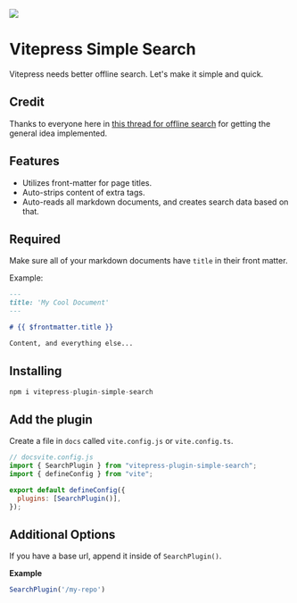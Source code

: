 ![](https://i.imgur.com/j8tDCOZ.png)

# Vitepress Simple Search

Vitepress needs better offline search. Let's make it simple and quick.

## Credit

Thanks to everyone here in [this thread for offline search](https://github.com/vuejs/vitepress/issues/670) for getting the general idea implemented.

## Features

* Utilizes front-matter for page titles.
* Auto-strips content of extra tags.
* Auto-reads all markdown documents, and creates search data based on that.

## Required

Make sure all of your markdown documents have `title` in their front matter.

Example:

```md
---
title: 'My Cool Document'
---

# {{ $frontmatter.title }}

Content, and everything else...
```

## Installing

```js
npm i vitepress-plugin-simple-search
```

## Add the plugin

Create a file in `docs` called `vite.config.js` or `vite.config.ts`.

```js
// docsvite.config.js
import { SearchPlugin } from "vitepress-plugin-simple-search";
import { defineConfig } from "vite";

export default defineConfig({
  plugins: [SearchPlugin()],
});
```

## Additional Options

If you have a base url, append it inside of `SearchPlugin()`.

**Example**

```ts
SearchPlugin('/my-repo')
```

